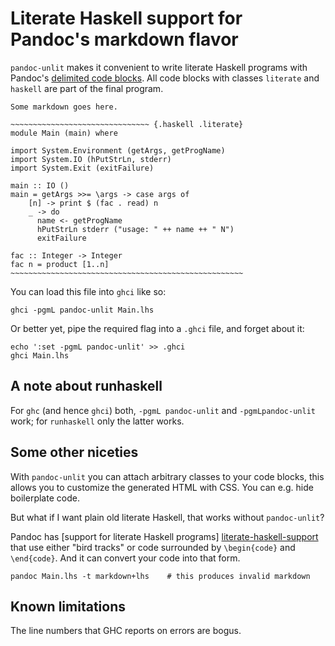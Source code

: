 # Literate Haskell support for Pandoc's markdown flavor

`pandoc-unlit` makes it convenient to write literate Haskell programs with
Pandoc's [delimited code blocks][delimited-code-blocks].  All code blocks with
classes `literate` and `haskell` are part of the final program.

    Some markdown goes here.

    ~~~~~~~~~~~~~~~~~~~~~~~~~~~~~~~ {.haskell .literate}
    module Main (main) where

    import System.Environment (getArgs, getProgName)
    import System.IO (hPutStrLn, stderr)
    import System.Exit (exitFailure)

    main :: IO ()
    main = getArgs >>= \args -> case args of
        [n] -> print $ (fac . read) n
        _ -> do
          name <- getProgName
          hPutStrLn stderr ("usage: " ++ name ++ " N")
          exitFailure

    fac :: Integer -> Integer
    fac n = product [1..n]
    ~~~~~~~~~~~~~~~~~~~~~~~~~~~~~~~~~~~~~~~~~~~~~~~~~~~~

You can load this file into `ghci` like so:

    ghci -pgmL pandoc-unlit Main.lhs

Or better yet, pipe the required flag into a `.ghci` file, and forget about it:

    echo ':set -pgmL pandoc-unlit' >> .ghci
    ghci Main.lhs

## A note about runhaskell

For `ghc` (and hence `ghci`) both, `-pgmL pandoc-unlit` and `-pgmLpandoc-unlit`
work; for `runhaskell` only the latter works.

## Some other niceties

With `pandoc-unlit` you can attach arbitrary classes to your code blocks, this
allows you to customize the generated HTML with CSS.  You can e.g. hide
boilerplate code.

But what if I want plain old literate Haskell, that works without
`pandoc-unlit`?

Pandoc has [support for literate Haskell programs] [literate-haskell-support]
that use either "bird tracks" or code surrounded by `\begin{code}` and
`\end{code}`.  And it can convert your code into that form.

    pandoc Main.lhs -t markdown+lhs    # this produces invalid markdown

<!--
And what if I need plain old markdown, without any pandoc specific extensions?
`pandoc-to-markdown` is for you.
-->

## Known limitations

The line numbers that GHC reports on errors are bogus.

[delimited-code-blocks]: http://johnmacfarlane.net/pandoc/README.html#delimited-code-blocks
[literate-haskell-support]: http://johnmacfarlane.net/pandoc/README.html#literate-haskell-support

